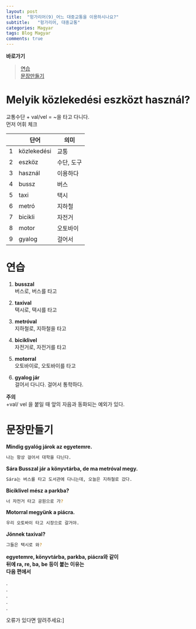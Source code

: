 ```yaml
---
layout: post
title:  "헝가리어(9)_어느 대중교통을 이용하시나요?"
subtitle:   "헝가리어, 대중교통"
categories: Magyar
tags: Blog Magyar   
comments: true
---
```


**바로가기**                     
>[연습](#연습)   
>[문장만들기](#문장만들기)   


# Melyik közlekedési eszközt használ?        

교통수단 + val/vel = ~을 타고 다니다.         
먼저 어휘 체크       


|  | **단어** | **의미** |         
| ------ | ------ | ------ |     
|1|közlekedési|교통|       
|2|eszköz|수단, 도구|     
|3|használ|이용하다| 
|4|bussz|버스|       
|5|taxi|택시|          
|6|metró|지하철|          
|7|bicikli|자전거|        
|8|motor|오토바이|        
|9|gyalog|걸어서|        
    


# 연습  

1. **busszal**       
버스로, 버스를 타고       

2. **taxival**    
택시로, 택시를 타고        

3. **metróval**       
지하철로, 지하철을 타고       

4. **biciklivel**       
자전거로, 자전거를 타고        

5. **motorral**       
오토바이로, 오토바이를 타고     


6. **gyalog jár**       
걸어서 다니다. 걸어서 통학하다.          

**주의**      
+val/ vel 을 붙일 때 앞의 자음과 동화되는 예외가 있다.      



# 문장만들기    


**Mindig gyalóg járok az egyetemre.**     
~~~sh    
나는 항상 걸어서 대학을 다닌다.      
~~~

**Sára Busszal jár a könyvtárba, de ma metróval megy.**        
~~~sh      
Sára는 버스를 타고 도서관에 다니는데, 오늘은 지하철로 갔다.      
~~~

**Biciklivel mész a parkba?**         
~~~sh      
너 자전거 타고 공원으로 가?      
~~~

**Motorral megyünk a piácra.**           
~~~sh
우리 오토바이 타고 시장으로 갈거야.      
~~~


**Jönnek taxival?**     
~~~sh
그들은 택시로 와?      
~~~


**egyetemre, könyvtárba, parkba, piácra와 같이**      
**뒤에 ra, re, ba, be 등이 붙는 이유는**      
**다음 편에서**      
         
         
.         
.         
.         
.         
.         

오류가 있다면 알려주세요:]
